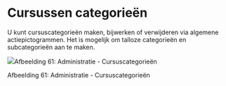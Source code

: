 # Cursussen categorieën

U kunt cursuscategorieën maken, bijwerken of verwijderen via algemene actiepictogrammen. Het is mogelijk om talloze categorieën en subcategorieën aan te maken.

![](../../.gitbook/assets/images65%20%281%29.png)Afbeelding 61: Administratie - Cursuscategorieën

Afbeelding 61: Administratie - Cursuscategorieën
